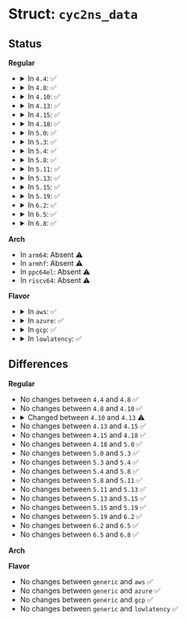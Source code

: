 # Struct: <code>cyc2ns_data</code>

## Status
<b>Regular</b>
<ul>
<li>
<details>
<summary>In <code>4.4</code>: ✅</summary>

```c
struct cyc2ns_data {
    u32 cyc2ns_mul;
    u32 cyc2ns_shift;
    u64 cyc2ns_offset;
    u32 __count;
};
```
</details>
</li>
<li>
<details>
<summary>In <code>4.8</code>: ✅</summary>

```c
struct cyc2ns_data {
    u32 cyc2ns_mul;
    u32 cyc2ns_shift;
    u64 cyc2ns_offset;
    u32 __count;
};
```
</details>
</li>
<li>
<details>
<summary>In <code>4.10</code>: ✅</summary>

```c
struct cyc2ns_data {
    u32 cyc2ns_mul;
    u32 cyc2ns_shift;
    u64 cyc2ns_offset;
    u32 __count;
};
```
</details>
</li>
<li>
<details>
<summary>In <code>4.13</code>: ✅</summary>

```c
struct cyc2ns_data {
    u32 cyc2ns_mul;
    u32 cyc2ns_shift;
    u64 cyc2ns_offset;
};
```
</details>
</li>
<li>
<details>
<summary>In <code>4.15</code>: ✅</summary>

```c
struct cyc2ns_data {
    u32 cyc2ns_mul;
    u32 cyc2ns_shift;
    u64 cyc2ns_offset;
};
```
</details>
</li>
<li>
<details>
<summary>In <code>4.18</code>: ✅</summary>

```c
struct cyc2ns_data {
    u32 cyc2ns_mul;
    u32 cyc2ns_shift;
    u64 cyc2ns_offset;
};
```
</details>
</li>
<li>
<details>
<summary>In <code>5.0</code>: ✅</summary>

```c
struct cyc2ns_data {
    u32 cyc2ns_mul;
    u32 cyc2ns_shift;
    u64 cyc2ns_offset;
};
```
</details>
</li>
<li>
<details>
<summary>In <code>5.3</code>: ✅</summary>

```c
struct cyc2ns_data {
    u32 cyc2ns_mul;
    u32 cyc2ns_shift;
    u64 cyc2ns_offset;
};
```
</details>
</li>
<li>
<details>
<summary>In <code>5.4</code>: ✅</summary>

```c
struct cyc2ns_data {
    u32 cyc2ns_mul;
    u32 cyc2ns_shift;
    u64 cyc2ns_offset;
};
```
</details>
</li>
<li>
<details>
<summary>In <code>5.8</code>: ✅</summary>

```c
struct cyc2ns_data {
    u32 cyc2ns_mul;
    u32 cyc2ns_shift;
    u64 cyc2ns_offset;
};
```
</details>
</li>
<li>
<details>
<summary>In <code>5.11</code>: ✅</summary>

```c
struct cyc2ns_data {
    u32 cyc2ns_mul;
    u32 cyc2ns_shift;
    u64 cyc2ns_offset;
};
```
</details>
</li>
<li>
<details>
<summary>In <code>5.13</code>: ✅</summary>

```c
struct cyc2ns_data {
    u32 cyc2ns_mul;
    u32 cyc2ns_shift;
    u64 cyc2ns_offset;
};
```
</details>
</li>
<li>
<details>
<summary>In <code>5.15</code>: ✅</summary>

```c
struct cyc2ns_data {
    u32 cyc2ns_mul;
    u32 cyc2ns_shift;
    u64 cyc2ns_offset;
};
```
</details>
</li>
<li>
<details>
<summary>In <code>5.19</code>: ✅</summary>

```c
struct cyc2ns_data {
    u32 cyc2ns_mul;
    u32 cyc2ns_shift;
    u64 cyc2ns_offset;
};
```
</details>
</li>
<li>
<details>
<summary>In <code>6.2</code>: ✅</summary>

```c
struct cyc2ns_data {
    u32 cyc2ns_mul;
    u32 cyc2ns_shift;
    u64 cyc2ns_offset;
};
```
</details>
</li>
<li>
<details>
<summary>In <code>6.5</code>: ✅</summary>

```c
struct cyc2ns_data {
    u32 cyc2ns_mul;
    u32 cyc2ns_shift;
    u64 cyc2ns_offset;
};
```
</details>
</li>
<li>
<details>
<summary>In <code>6.8</code>: ✅</summary>

```c
struct cyc2ns_data {
    u32 cyc2ns_mul;
    u32 cyc2ns_shift;
    u64 cyc2ns_offset;
};
```
</details>
</li>
</ul>
<b>Arch</b>
<ul>
<li>
In <code>arm64</code>: Absent ⚠️
</li>
<li>
In <code>armhf</code>: Absent ⚠️
</li>
<li>
In <code>ppc64el</code>: Absent ⚠️
</li>
<li>
In <code>riscv64</code>: Absent ⚠️
</li>
</ul>
<b>Flavor</b>
<ul>
<li>
<details>
<summary>In <code>aws</code>: ✅</summary>

```c
struct cyc2ns_data {
    u32 cyc2ns_mul;
    u32 cyc2ns_shift;
    u64 cyc2ns_offset;
};
```
</details>
</li>
<li>
<details>
<summary>In <code>azure</code>: ✅</summary>

```c
struct cyc2ns_data {
    u32 cyc2ns_mul;
    u32 cyc2ns_shift;
    u64 cyc2ns_offset;
};
```
</details>
</li>
<li>
<details>
<summary>In <code>gcp</code>: ✅</summary>

```c
struct cyc2ns_data {
    u32 cyc2ns_mul;
    u32 cyc2ns_shift;
    u64 cyc2ns_offset;
};
```
</details>
</li>
<li>
<details>
<summary>In <code>lowlatency</code>: ✅</summary>

```c
struct cyc2ns_data {
    u32 cyc2ns_mul;
    u32 cyc2ns_shift;
    u64 cyc2ns_offset;
};
```
</details>
</li>
</ul>

## Differences
<b>Regular</b>
<ul>
<li>
No changes between <code>4.4</code> and <code>4.8</code> ✅
</li>
<li>
No changes between <code>4.8</code> and <code>4.10</code> ✅
</li>
<li>
<details>
<summary>Changed between <code>4.10</code> and <code>4.13</code> ⚠️</summary>
<ul>
<li>
<b>Field removed. </b>
<code>u32 __count</code>
</li>
</ul>
</details>
</li>
<li>
No changes between <code>4.13</code> and <code>4.15</code> ✅
</li>
<li>
No changes between <code>4.15</code> and <code>4.18</code> ✅
</li>
<li>
No changes between <code>4.18</code> and <code>5.0</code> ✅
</li>
<li>
No changes between <code>5.0</code> and <code>5.3</code> ✅
</li>
<li>
No changes between <code>5.3</code> and <code>5.4</code> ✅
</li>
<li>
No changes between <code>5.4</code> and <code>5.8</code> ✅
</li>
<li>
No changes between <code>5.8</code> and <code>5.11</code> ✅
</li>
<li>
No changes between <code>5.11</code> and <code>5.13</code> ✅
</li>
<li>
No changes between <code>5.13</code> and <code>5.15</code> ✅
</li>
<li>
No changes between <code>5.15</code> and <code>5.19</code> ✅
</li>
<li>
No changes between <code>5.19</code> and <code>6.2</code> ✅
</li>
<li>
No changes between <code>6.2</code> and <code>6.5</code> ✅
</li>
<li>
No changes between <code>6.5</code> and <code>6.8</code> ✅
</li>
</ul>
<b>Arch</b>
<ul>
</ul>
<b>Flavor</b>
<ul>
<li>
No changes between <code>generic</code> and <code>aws</code> ✅
</li>
<li>
No changes between <code>generic</code> and <code>azure</code> ✅
</li>
<li>
No changes between <code>generic</code> and <code>gcp</code> ✅
</li>
<li>
No changes between <code>generic</code> and <code>lowlatency</code> ✅
</li>
</ul>
